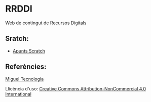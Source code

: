 # RRDDI
Web de contingut de Recursos Digitals
## Sratch:
- [Apunts Scratch](https://vicentcardona.github.io/ProgitractII/RRDDI/Sratch/Apunts%20Scratch.html)
## Referències:
  [Miguel Tecnologia](https://sites.google.com/site/migueltecnologia)  

Llicència d'uso: [Creative Commons Attribution-NonCommercial 4.0 International](http://creativecommons.org/licenses/by-nc/4.0/deed.es)
